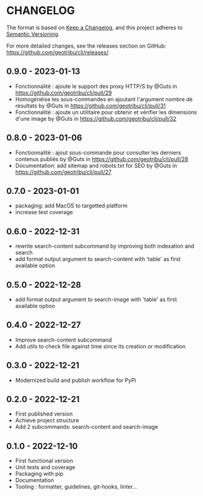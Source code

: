 # CHANGELOG

The format is based on [Keep a Changelog](https://keepachangelog.com/), and this project adheres to [Semantic Versioning](https://semver.org/).

For more detailed changes, see the releases section on GitHub: <https://github.com/geotribu/cli/releases/>.

<!--

Unreleased

## {version_tag} - YYYY-DD-mm

### Added

### Changed

### Removed

-->

## 0.9.0 - 2023-01-13

- Fonctionnalité : ajoute le support des proxy HTTP/S by @Guts in <https://github.com/geotribu/cli/pull/29>
- Homogénéise les sous-commandes en ajoutant l'argument nombre de résultats by @Guts in <https://github.com/geotribu/cli/pull/31>
- Fonctionnalité : ajoute un utilitaire pour obtenir et vérifier les dimensions d'une image by @Guts in <https://github.com/geotribu/cli/pull/32>

## 0.8.0 - 2023-01-06

- Fonctionnalité : ajout sous-commande pour consulter les derniers contenus publiés by @Guts in <https://github.com/geotribu/cli/pull/28>
- Documentation: add sitemap and robots.txt for SEO by @Guts in <https://github.com/geotribu/cli/pull/27>

## 0.7.0 - 2023-01-01

- packaging: add MacOS to targetted platform
- increase test coverage

## 0.6.0 - 2022-12-31

- rewrite search-content subcommand by improving both indexation and search
- add format output argument to search-content with 'table' as first available option

## 0.5.0 - 2022-12-28

- add format output argument to search-image with 'table' as first available option

## 0.4.0 - 2022-12-27

- Improve search-content subcommand
- Add utils to check file against time since its creation or modification

## 0.3.0 - 2022-12-21

- Modernized build and publish workflow for PyPi

## 0.2.0 - 2022-12-21

- First published version
- Achieve project structure
- Add 2 subcommands: search-content and search-image

## 0.1.0 - 2022-12-10

- First functional version
- Unit tests and coverage
- Packaging with pip
- Documentation
- Tooling : formatter, guidelines, git-hooks, linter...
